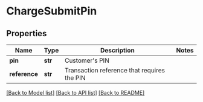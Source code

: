 # ChargeSubmitPin


## Properties
Name | Type | Description | Notes
------------ | ------------- | ------------- | -------------
**pin** | **str** | Customer&#39;s PIN | 
**reference** | **str** | Transaction reference that requires the PIN | 

[[Back to Model list]](../README.md#documentation-for-models) [[Back to API list]](../README.md#documentation-for-api-endpoints) [[Back to README]](../README.md)


